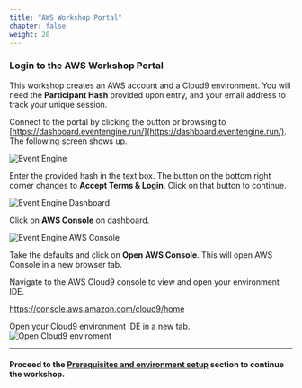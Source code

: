 ```yaml
---
title: "AWS Workshop Portal"
chapter: false
weight: 20
---
```


### Login to the AWS Workshop Portal

This workshop creates an AWS account and a Cloud9 environment. You will need the **Participant Hash** provided upon entry, and your email address to track your unique session.

Connect to the portal by clicking the button or browsing to [https://dashboard.eventengine.run/](https://dashboard.eventengine.run/). The following screen shows up.

![Event Engine](/images/event-engine-initial-screen.png)

Enter the provided hash in the text box. The button on the bottom right corner changes to **Accept Terms & Login**. Click on that button to continue.

![Event Engine Dashboard](/images/event-engine-dashboard.png)

Click on **AWS Console** on dashboard.

![Event Engine AWS Console](/images/event-engine-aws-console.png)

Take the defaults and click on **Open AWS Console**. This will open AWS Console in a new browser tab.

Navigate to the AWS Cloud9 console to view and open your environment IDE.

https://console.aws.amazon.com/cloud9/home

Open your Cloud9 environment IDE in a new tab.
![Open Cloud9 enviroment](/images/cloud9-5-environment.png?featherlight=false)

---
#### Proceed to the [Prerequisites and environment setup](../prerequisites.html) section to continue the workshop.